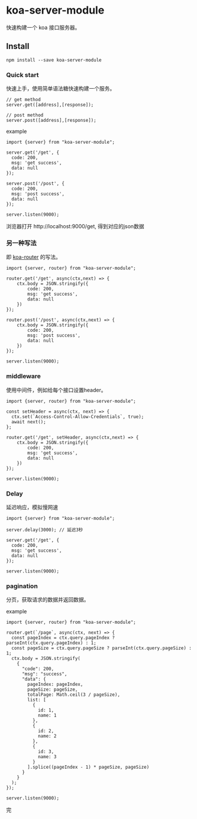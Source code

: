 # koa-server-module

快速构建一个 koa 接口服务器。

## Install

```
npm install --save koa-server-module
```

### Quick start
快速上手，使用简单语法糖快速构建一个服务。

```
// get method
server.get([address],[response]);

// post method
server.post([address],[response]);
```

example

```
import {server} from "koa-server-module";

server.get('/get', {
  code: 200,
  msg: 'get success',
  data: null
});

server.post('/post', {
  code: 200,
  msg: 'post success',
  data: null
});

server.listen(9000);
```

浏览器打开 http://localhost:9000/get, 得到对应的json数据

### 另一种写法
即 [koa-router](https://github.com/alexmingoia/koa-router/tree/master/) 的写法。

```
import {server, router} from "koa-server-module";

router.get('/get', async(ctx,next) => {
    ctx.body = JSON.stringify({
        code: 200,
        msg: 'get success',
        data: null
    })
});

router.post('/post', async(ctx,next) => {
    ctx.body = JSON.stringify({
        code: 200,
        msg: 'post success',
        data: null
    })
});

server.listen(9000);
```

### middleware
使用中间件，例如给每个接口设置header。

```
import {server, router} from "koa-server-module";

const setHeader = async(ctx, next) => {
  ctx.set(`Access-Control-Allow-Credentials`, true);
  await next();
};

router.get('/get', setHeader, async(ctx,next) => {
    ctx.body = JSON.stringify({
        code: 200,
        msg: 'get success',
        data: null
    })
});

server.listen(9000);
```

### Delay
延迟响应，模拟慢网速

```
import {server} from "koa-server-module";

server.delay(3000); // 延迟3秒

server.get('/get', {
  code: 200,
  msg: 'get success',
  data: null
});

server.listen(9000);
```

### pagination
分页，获取请求的数据并返回数据。

example

```
import {server, router} from "koa-server-module";

router.get(`/page`, async(ctx, next) => {
  const pageIndex = ctx.query.pageIndex ? parseInt(ctx.query.pageIndex) : 1;
  const pageSize = ctx.query.pageSize ? parseInt(ctx.query.pageSize) : 1;
  ctx.body = JSON.stringify(
    {
      "code": 200,
      "msg": "success",
      "data": {
        pageIndex: pageIndex,
        pageSize: pageSize,
        totalPage: Math.ceil(3 / pageSize),
        list: [
          {
            id: 1,
            name: 1
          },
          {
            id: 2,
            name: 2
          },
          {
            id: 3,
            name: 3
          }
        ].splice((pageIndex - 1) * pageSize, pageSize)
      }
    }
  );
});

server.listen(9000);
```

完
